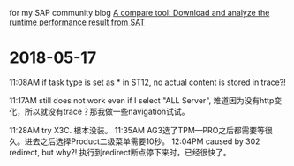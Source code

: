 for my SAP community blog [A compare tool: Download and analyze the runtime performance result from SAT](https://blogs.sap.com/2013/11/21/a-compare-tool-download-and-analyze-the-runtime-performance-result-from-sat/)

# 2018-05-17

11:08AM if task type is set as * in ST12, no actual content is stored in trace?!

11:17AM still does not work even if I select "ALL Server", 难道因为没有http变化，所以就没有trace？那我做一些navigation试试。

11:28AM try X3C. 根本没装。
11:35AM AG3选了TPM—PRO之后都需要等很久。进去之后选择Product二级菜单需要10秒。
12:04PM caused by 302 redirect, but why?! 执行到redirect断点停下来时，已经很快了。